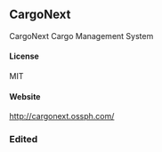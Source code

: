 ## CargoNext

CargoNext Cargo Management System

#### License

MIT

#### Website

http://cargonext.ossph.com/


### Edited

